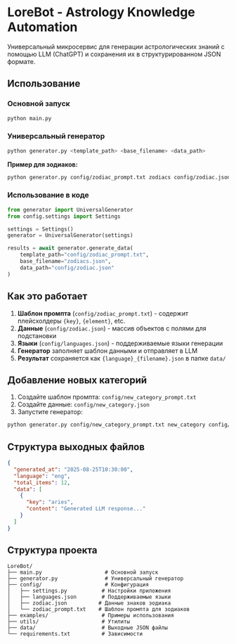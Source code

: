 # LoreBot - Astrology Knowledge Automation

Универсальный микросервис для генерации астрологических знаний с помощью LLM (ChatGPT) и сохранения их в структурированном JSON формате.

## Использование

### Основной запуск
```bash
python main.py
```

### Универсальный генератор
```bash
python generator.py <template_path> <base_filename> <data_path>
```

**Пример для зодиаков:**
```bash
python generator.py config/zodiac_prompt.txt zodiacs config/zodiac.json
```

### Использование в коде
```python
from generator import UniversalGenerator
from config.settings import Settings

settings = Settings()
generator = UniversalGenerator(settings)

results = await generator.generate_data(
    template_path="config/zodiac_prompt.txt",
    base_filename="zodiacs.json", 
    data_path="config/zodiac.json"
)
```

## Как это работает

1. **Шаблон промпта** (`config/zodiac_prompt.txt`) - содержит плейсхолдеры `{key}`, `{element}`, etc.
2. **Данные** (`config/zodiac.json`) - массив объектов с полями для подстановки
3. **Языки** (`config/languages.json`) - поддерживаемые языки генерации
4. **Генератор** заполняет шаблон данными и отправляет в LLM
5. **Результат** сохраняется как `{language}_{filename}.json` в папке `data/`

## Добавление новых категорий

1. Создайте шаблон промпта: `config/new_category_prompt.txt`
2. Создайте данные: `config/new_category.json`
3. Запустите генератор:
```bash
python generator.py config/new_category_prompt.txt new_category config/new_category.json
```

## Структура выходных файлов

```json
{
  "generated_at": "2025-08-25T10:30:00",
  "language": "eng",
  "total_items": 12,
  "data": [
    {
      "key": "aries",
      "content": "Generated LLM response..."
    }
  ]
}
```

## Структура проекта

```
LoreBot/
├── main.py                    # Основной запуск
├── generator.py               # Универсальный генератор
├── config/                    # Конфигурация
│   ├── settings.py           # Настройки приложения
│   ├── languages.json        # Поддерживаемые языки
│   ├── zodiac.json          # Данные знаков зодиака
│   └── zodiac_prompt.txt    # Шаблон промпта для зодиаков
├── examples/                 # Примеры использования
├── utils/                    # Утилиты
├── data/                     # Выходные JSON файлы
└── requirements.txt          # Зависимости
```
